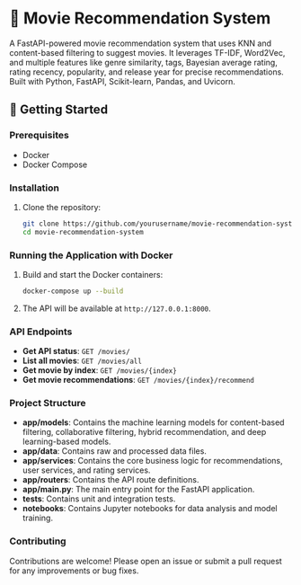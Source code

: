 # 🚀 Movie Recommendation System

A FastAPI-powered movie recommendation system that uses KNN and content-based filtering to suggest movies. It leverages TF-IDF, Word2Vec, and multiple features like genre similarity, tags, Bayesian average rating, rating recency, popularity, and release year for precise recommendations. Built with Python, FastAPI, Scikit-learn, Pandas, and Uvicorn.

## 🚀 Getting Started

### Prerequisites

- Docker
- Docker Compose

### Installation

1. Clone the repository:
    ```bash
    git clone https://github.com/yourusername/movie-recommendation-system.git
    cd movie-recommendation-system
    ```

### Running the Application with Docker

1. Build and start the Docker containers:
    ```bash
    docker-compose up --build
    ```

2. The API will be available at `http://127.0.0.1:8000`.

### API Endpoints

- **Get API status**: `GET /movies/`
- **List all movies**: `GET /movies/all`
- **Get movie by index**: `GET /movies/{index}`
- **Get movie recommendations**: `GET /movies/{index}/recommend`

### Project Structure

- **app/models**: Contains the machine learning models for content-based filtering, collaborative filtering, hybrid recommendation, and deep learning-based models.
- **app/data**: Contains raw and processed data files.
- **app/services**: Contains the core business logic for recommendations, user services, and rating services.
- **app/routers**: Contains the API route definitions.
- **app/main.py**: The main entry point for the FastAPI application.
- **tests**: Contains unit and integration tests.
- **notebooks**: Contains Jupyter notebooks for data analysis and model training.

### Contributing

Contributions are welcome! Please open an issue or submit a pull request for any improvements or bug fixes.

